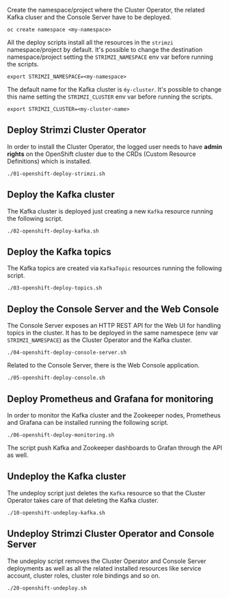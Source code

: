 Create the namespace/project where the Cluster Operator, the related Kafka cluser and the Console Server have to be deployed.

    oc create namespace <my-namespace>

All the deploy scripts install all the resources in the `strimzi` namespace/project by default.
It's possible to change the destination namespace/project setting the `STRIMZI_NAMESPACE` env var before running the scripts.

    export STRIMZI_NAMESPACE=<my-namespace>

The default name for the Kafka cluster is `ḿy-cluster`.
It's possible to change this name setting the `STRIMZI_CLUSTER` env var before running the scripts.

    export STRIMZI_CLUSTER=<my-cluster-name>

## Deploy Strimzi Cluster Operator

In order to install the Cluster Operator, the logged user needs to have **admin rights** on the OpenShift cluster due to the CRDs (Custom Resource Definitions) which is installed.

    ./01-openshift-deploy-strimzi.sh

## Deploy the Kafka cluster

The Kafka cluster is deployed just creating a new `Kafka` resource running the following script.

    ./02-openshift-deploy-kafka.sh

## Deploy the Kafka topics

The Kafka topics are created via `KafkaTopic` resources running the following script.

    ./03-openshift-deploy-topics.sh

## Deploy the Console Server and the Web Console

The Console Server exposes an HTTP REST API for the Web UI for handling topics in the cluster.
It has to be deployed in the same namespece (env var `STRIMZI_NAMESPACE`) as the Cluster Operator and the Kafka cluster.

    ./04-openshift-deploy-console-server.sh

Related to the Console Server, there is the Web Console application.

    ./05-openshift-deploy-console.sh

## Deploy Prometheus and Grafana for monitoring

In order to monitor the Kafka cluster and the Zookeeper nodes, Prometheus and Grafana can be installed running the following script.

    ./06-openshift-deploy-monitoring.sh

The script push Kafka and Zookeeper dashboards to Grafan through the API as well.

## Undeploy the Kafka cluster

The undeploy script just deletes the `Kafka` resource so that the Cluster Operator takes care of that deleting the Kafka cluster.

    ./10-openshift-undeploy-kafka.sh

## Undeploy Strimzi Cluster Operator and Console Server

The undeploy script removes the Cluster Operator and Console Server deployments as well as all the related installed resources like service account, cluster roles, cluster role bindings and so on.

    ./20-openshift-undeploy.sh